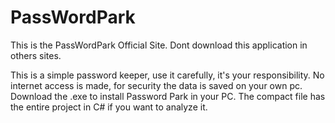 # PassWordPark
This is the PassWordPark Official Site. Dont download this application in others sites.

This is a simple password keeper, use it carefully, it's your responsibility.
No internet access is made, for security the data is saved on your own pc.
Download the .exe to install Password Park in your PC.
The compact file has the entire project in C# if you want to analyze it.
